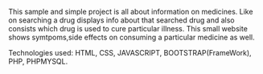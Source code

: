 This sample and simple project is all about information on medicines.
Like  on searching a drug displays info about that searched drug and also consists which drug is used to cure particular illness.
This small website shows symtpoms,side effects on consuming a particular medicine as well.

Technologies used:
HTML,
CSS,
JAVASCRIPT,
BOOTSTRAP(FrameWork),
PHP,
PHPMYSQL.
                  
